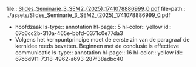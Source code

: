 file:: [Slides_Seminarie_3_SEM2_(2025)_1741078886999_0.pdf](../assets/Slides_Seminarie_3_SEM2_(2025)_1741078886999_0.pdf)
file-path:: ../assets/Slides_Seminarie_3_SEM2_(2025)_1741078886999_0.pdf

- hoofdzaak
  ls-type:: annotation
  hl-page:: 5
  hl-color:: yellow
  id:: 67c6cc2b-310a-465e-bbfd-0371c0e77da3
- Volgens het kernpuntprincipe moet de eerste zin van de paragraaf de kernidee reeds bevatten. Beginnen met de conclusie is effectieve communicatie
  ls-type:: annotation
  hl-page:: 16
  hl-color:: yellow
  id:: 67c6d911-7318-4962-a693-287f38adbc40